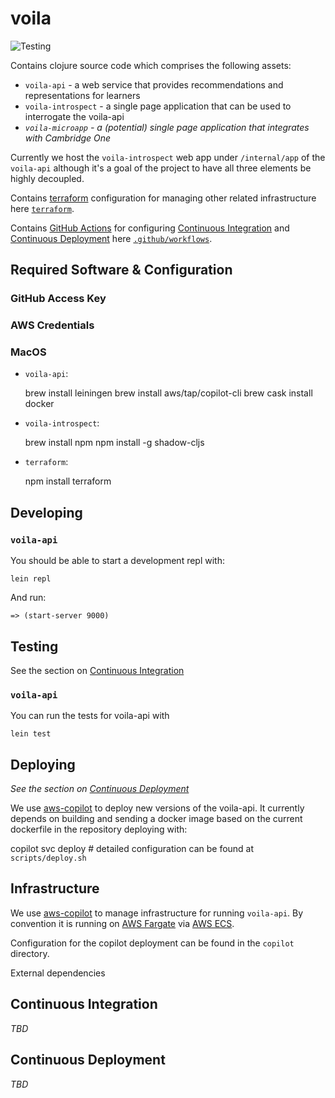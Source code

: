 # voila

![Testing](https://github.com/ELiTLtd/voila/workflows/Testing/badge.svg)

Contains clojure source code which comprises the following assets:

- `voila-api` - a web service that provides recommendations and representations for learners
- `voila-introspect` - a single page application that can be used to interrogate the voila-api
- _`voila-microapp` - a (potential) single page application that integrates with Cambridge One_

Currently we host the `voila-introspect` web app under `/internal/app` of the
`voila-api` although it's a goal of the project to have all three elements be
highly decoupled.

Contains [terraform](https://www.terraform.io/) configuration for managing other
related infrastructure here [`terraform`](terraform).

Contains [GitHub Actions](https://github.com/features/actions) for configuring
[Continuous Integration](#continuous-integration) and [Continuous
Deployment](#continuous-deployment) here
[`.github/workflows`](.github/workflows).

## Required Software & Configuration

### GitHub Access Key

### AWS Credentials

### MacOS

- `voila-api`:

    brew install leiningen
    brew install aws/tap/copilot-cli
    brew cask install docker

- `voila-introspect`:

    brew install npm
    npm install -g shadow-cljs
    
- `terraform`:
  
    npm install terraform

## Developing

### `voila-api`

You should be able to start a development repl with:

    lein repl
    
And run:

    => (start-server 9000)

## Testing

See the section on [Continuous Integration](#continuous-integration)

### `voila-api`

You can run the tests for voila-api with

    lein test

## Deploying

_See the section on [Continuous Deployment](#continuous-deployment)_

We use [aws-copilot](https://github.com/aws/copilot-cli) to deploy new versions
of the voila-api. It currently depends on building and sending a docker image
based on the current dockerfile in the repository deploying with:

  copilot svc deploy # detailed configuration can be found at `scripts/deploy.sh`

## Infrastructure

We use [aws-copilot](https://github.com/aws/copilot-cli) to manage
infrastructure for running `voila-api`. By convention it is running on [AWS
Fargate](https://aws.amazon.com/fargate/) via [AWS
ECS](https://aws.amazon.com/ecs/).

Configuration for the copilot deployment can be found in the `copilot`
directory.

External dependencies 

## Continuous Integration

_TBD_

## Continuous Deployment

_TBD_
